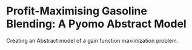 # Profit-Maximising Gasoline Blending: A Pyomo Abstract Model

Creating an Abstract model of a gain function maximization problem. 
